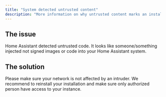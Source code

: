 ```yaml
---
title: "System detected untrusted content"
description: "More information on why untrusted content marks an installation as unhealthy."
---
```


## The issue

Home Assistant detected untrusted code. It looks like someone/something injected not signed images or code into your Home Assistant system.

## The solution

Please make sure your network is not affected by an intruder. We recommend to reinstall your installation and make sure only authorized person have access to your instance.
